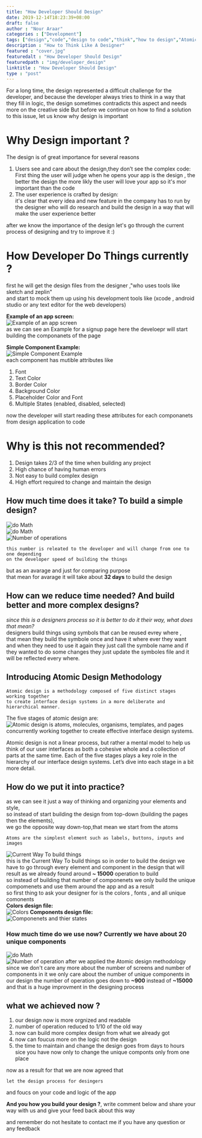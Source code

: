 ```yaml
---
title: "How Developer Should Design"
date: 2019-12-14T18:23:39+08:00
draft: false
author : "Nour Araar"
categories : ["Development"]
tags: ["design","code","design to code","think","how to design","Atomic design methodology"]
description : "How to Think Like A Designer"
featured : "cover.jpg"
featuredalt : "How Developer Should Design"
featuredpath : "img/developer_design"
linktitle : "How Developer Should Design"
type : "post"
---
```

For a long time, the design represented a difficult challenge for the developer, and because the developer always tries to think in a way that they fill in logic, the design sometimes contradicts this aspect and needs more on the creative side But before we continue on how to find a solution to this issue, let us know why design is important

# Why Design important ?
The design is of great importance for several reasons 
1. Users see and care about the design,they don’t see the complex code:  
   First thing the user will judge when he opens your app is the design ,
   the better the design the more likly the user will love your app so it's mor important than the code
2. The user experience is crafted by design:  
    it's clear that every idea and new feature in the company has to run by the designer 
    who will do research and build the design in a way that will make the user experience better

after we know the importance of the design let's go through the current process of designing and try to improve it :)

# How Developer Do Things currently ?
first he will get the design files from the designer ,"who uses tools like sketch and zeplin"  
and start to mock them up using his development tools like (xcode , android studio or any text editor for the web developers)   

**Example of an app screen:**  
![Example of an app screen](/img/developer_design/sign_up_page.png "Example of an app screen")  
as we can see an Example for a signup page here the develoepr will start building the componanets of the page  

**Simple Component Example:**  
![Simple Component Example](/img/developer_design/element_example.jpg "Simple Component Example")  
each component has mutible attributes like    
1. Font
2. Text Color
3. Border Color
4. Background Color
5. Placeholder Color and Font
6. Multiple States (enabled, disabled, selected)  

now the developer will start reading these attributes for each componanets from design application to code

# Why is this not recommended?
1. Design takes 2/3 of the time when building any project
2. High chance of having human errors
3. Not easy to build complex design
4. High effort required to change and maintain the design  
   
## How much time does it take? To build a simple design?
![do Math](/img/developer_design/do_math.gif "Do Math")  
![do Math](/img/developer_design/math.gif "Do Math")  
![Number of operations](/img/developer_design/number_of_process.png "Number of operations")  
```
this number is releated to the developer and will change from one to one depending  
on the developer speed of building the things
```
but as an avarage and just for comparing purpose  
that mean for avarage it will take about **32 days** to build the design

## How can we reduce time needed? And build better and more complex designs?
*since this is a designers process so it is better to do it their way, what does that mean?*  
designers build things using symbols that can be reused evrey where ,  
that mean they build the symbole once and have it where ever they want 
and when they need to use it again they just call the symbole name and if they wanted to do some changes they just update the symboles file
and it will be reflected every where.

## Introducing Atomic Design Methodology
```
Atomic design is a methodology composed of five distinct stages working together 
to create interface design systems in a more deliberate and hierarchical manner. 
```
The five stages of atomic design are:  
![Atomic design is atoms, molecules, organisms, templates, and pages concurrently working together to create effective interface design systems.](/img/developer_design/atomic-design-abstract-concrete.png "Atomic design is atoms, molecules, organisms, templates, and pages concurrently working together to create effective interface design systems.")  

Atomic design is not a linear process, but rather a mental model to help us think of our user interfaces as both a cohesive whole and a collection of parts at the same time. Each of the five stages plays a key role in the hierarchy of our interface design systems. Let’s dive into each stage in a bit more detail.


## How do we put it into practice?
as we can see it just a way of thinking and organizing your elements and style,  
so instead of start building the design from top-down (building the pages then the elements),  
we go the opposite way down-top,that mean we start from the atoms
```
Atoms are the simplest element such as labels, buttons, inputs and images
```
![Current Way To build things](/img/developer_design/top-down.png "Current Way To build things")  
this is the Current Way To build things so in order to build the design we have to go through every element and component in the design that will result as we already found around **~ 15000** operation to build  
so instead of building that number of componenets we only build the unique compomenets and use them around the app and as a result  
so first thing to ask your designer for is the colors , fonts , and all unique comonents  
**Colors design file:**  
![Colors](/img/developer_design/colors.png "Colors")
**Components design file:**  
![Componenets and thier states](/img/developer_design/components.png "Componenets and thier states")
### How much time do we use now? Currently we have about 20 unique components
![do Math](/img/developer_design/do_math.gif "Do Math")
![Number of operation after we applied the Atomic design methodology](/img/developer_design/new-results.png "Number of operation after we applied the Atomic design methodology")
since we don't care any more about the number of screens and number of components in it we only care about the number of unique components in our design the number of operation goes down to **~900** instead of **~15000** and that is a huge improvment in the designing process

## what we achieved now ?
1. our design now is more orgnized and readable
2. number of operation reduced to 1/10 of the old way
3. now can build more complex design from what we already got
4. now can foucus more on the logic not the design
5. the time to maintain and change the design goes from days to hours  
   sice you have now only to change the unique componts only from one place

now as a result for that we are now agreed that
```
let the design process for desingers
```
and foucs on your code and logic of the app

**And you how you build your design ?**, write comment below and share your way with us and give your feed back about this way

and remember do not hesitate to contact me if you have any question or any feedback 

 